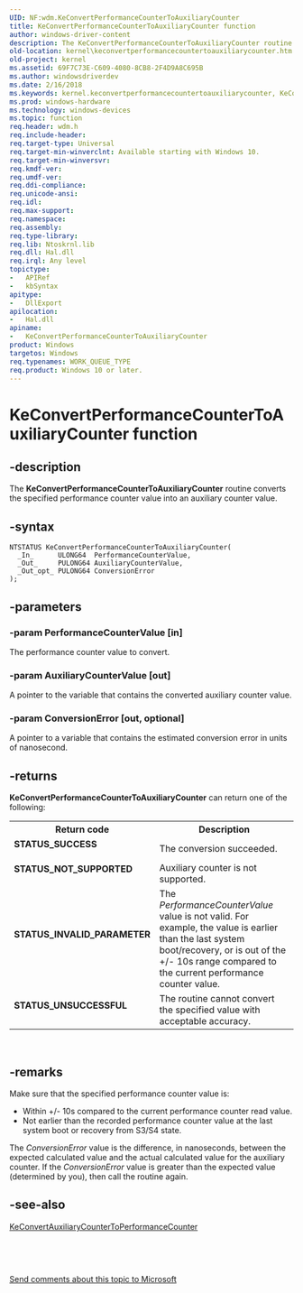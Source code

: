 ```yaml
---
UID: NF:wdm.KeConvertPerformanceCounterToAuxiliaryCounter
title: KeConvertPerformanceCounterToAuxiliaryCounter function
author: windows-driver-content
description: The KeConvertPerformanceCounterToAuxiliaryCounter routine converts the specified performance counter value into an auxiliary counter value.
old-location: kernel\keconvertperformancecountertoauxiliarycounter.htm
old-project: kernel
ms.assetid: 69F7C73E-C609-4080-8CB8-2F4D9A8C695B
ms.author: windowsdriverdev
ms.date: 2/16/2018
ms.keywords: kernel.keconvertperformancecountertoauxiliarycounter, KeConvertPerformanceCounterToAuxiliaryCounter routine [Kernel-Mode Driver Architecture], wdm/KeConvertPerformanceCounterToAuxiliaryCounter, KeConvertPerformanceCounterToAuxiliaryCounter
ms.prod: windows-hardware
ms.technology: windows-devices
ms.topic: function
req.header: wdm.h
req.include-header: 
req.target-type: Universal
req.target-min-winverclnt: Available starting with Windows 10.
req.target-min-winversvr: 
req.kmdf-ver: 
req.umdf-ver: 
req.ddi-compliance: 
req.unicode-ansi: 
req.idl: 
req.max-support: 
req.namespace: 
req.assembly: 
req.type-library: 
req.lib: Ntoskrnl.lib
req.dll: Hal.dll
req.irql: Any level
topictype:
-	APIRef
-	kbSyntax
apitype:
-	DllExport
apilocation:
-	Hal.dll
apiname:
-	KeConvertPerformanceCounterToAuxiliaryCounter
product: Windows
targetos: Windows
req.typenames: WORK_QUEUE_TYPE
req.product: Windows 10 or later.
---
```


# KeConvertPerformanceCounterToAuxiliaryCounter function


## -description


The  <b>KeConvertPerformanceCounterToAuxiliaryCounter</b> routine converts the specified performance counter value into an auxiliary counter value.


## -syntax


````
NTSTATUS KeConvertPerformanceCounterToAuxiliaryCounter(
  _In_      ULONG64  PerformanceCounterValue,
  _Out_     PULONG64 AuxiliaryCounterValue,
  _Out_opt_ PULONG64 ConversionError
);
````


## -parameters




### -param PerformanceCounterValue [in]

The performance counter value to convert.


### -param AuxiliaryCounterValue [out]

A pointer to the variable that contains the converted auxiliary counter value.


### -param ConversionError [out, optional]

A pointer to a variable that contains the estimated conversion error in units of nanosecond.


## -returns



<b>KeConvertPerformanceCounterToAuxiliaryCounter</b> can return one of the following:

<table>
<tr>
<th>Return code</th>
<th>Description</th>
</tr>
<tr>
<td width="40%">
<dl>
<dt><b>STATUS_SUCCESS</b></dt>
</dl>
</td>
<td width="60%">
The conversion succeeded.

</td>
</tr>
<tr>
<td width="40%">
<dl>
<dt><b>STATUS_NOT_SUPPORTED</b></dt>
</dl>
</td>
<td width="60%">
Auxiliary counter is not supported.

</td>
</tr>
<tr>
<td width="40%">
<dl>
<dt><b>STATUS_INVALID_PARAMETER </b></dt>
</dl>
</td>
<td width="60%">
The <i>PerformanceCounterValue</i> value is not valid. For example, the value is earlier than the last system boot/recovery, or is out of the +/- 10s range compared to the current performance counter value.

</td>
</tr>
<tr>
<td width="40%">
<dl>
<dt><b>STATUS_UNSUCCESSFUL </b></dt>
</dl>
</td>
<td width="60%">
The routine cannot convert the specified value with acceptable accuracy.

</td>
</tr>
</table>
 




## -remarks



Make sure that the specified performance counter value is:

<ul>
<li>Within +/- 10s compared to the current performance counter read value.

</li>
<li>Not earlier than the recorded performance counter value at the last system boot or recovery from S3/S4 state.</li>
</ul>
The <i>ConversionError</i> value is the difference, in nanoseconds, between the expected calculated value and the actual calculated value for the auxiliary counter.
If the <i>ConversionError</i> value is greater than the expected value (determined by you), then call the routine again. 




## -see-also

<a href="..\wdm\nf-wdm-keconvertauxiliarycountertoperformancecounter.md">KeConvertAuxiliaryCounterToPerformanceCounter</a>



 

 

<a href="mailto:wsddocfb@microsoft.com?subject=Documentation%20feedback [kernel\kernel]:%20KeConvertPerformanceCounterToAuxiliaryCounter routine%20 RELEASE:%20(2/16/2018)&amp;body=%0A%0APRIVACY STATEMENT%0A%0AWe use your feedback to improve the documentation. We don't use your email address for any other purpose, and we'll remove your email address from our system after the issue that you're reporting is fixed. While we're working to fix this issue, we might send you an email message to ask for more info. Later, we might also send you an email message to let you know that we've addressed your feedback.%0A%0AFor more info about Microsoft's privacy policy, see http://privacy.microsoft.com/en-us/default.aspx." title="Send comments about this topic to Microsoft">Send comments about this topic to Microsoft</a>

